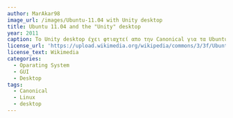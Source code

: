```yaml
---
author: MarAkar98
image_url: /images/Ubuntu-11.04 with Unity desktop
title: Ubuntu 11.04 and the "Unity" desktop
year: 2011
caption: Το Unity desktop έχει φτιαχτεί απο την Canonical για τα Ubuntu το οποίο έπαψε να υποστηρίζεται με την 16.04 LTS έκδοση , επειδή η Canonical επέλεξε να χρησιμοποιεί το GNOME 3. Το Unity ήταν βασισμένο πάνω στο GNOME 2 και τα toolkits του, εκ των οποίων κανένα δεν δημιούργησε από μόνη της αλλά επέλεξε να 'κολλήσει' ήδη υπάρχοντα  GUI tools για τη διαχείρηση ενός desktop.
license_url: 'https://upload.wikimedia.org/wikipedia/commons/3/3f/Ubuntu-11-04-cat.png'
license_text: Wikimedia
categories:
  - Oparating System
  - GUI
  - Desktop
tags:
  - Canonical
  - Linux
  - desktop
---
```

